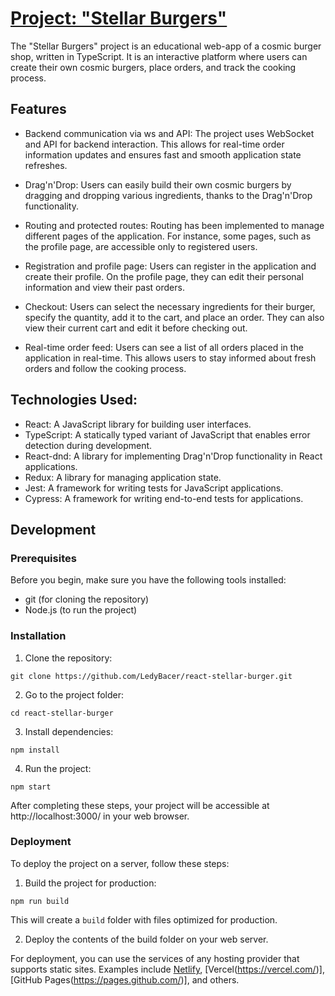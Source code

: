 # [Project: "Stellar Burgers"](https://burgers.bacer.ru/)

The "Stellar Burgers" project is an educational web-app of a cosmic burger shop, written in TypeScript. It is an interactive platform where users can create their own cosmic burgers, place orders, and track the cooking process.

## Features

- Backend communication via ws and API: The project uses WebSocket and API for backend interaction. This allows for real-time order information updates and ensures fast and smooth application state refreshes.

- Drag'n'Drop: Users can easily build their own cosmic burgers by dragging and dropping various ingredients, thanks to the Drag'n'Drop functionality.

- Routing and protected routes: Routing has been implemented to manage different pages of the application. For instance, some pages, such as the profile page, are accessible only to registered users.

- Registration and profile page: Users can register in the application and create their profile. On the profile page, they can edit their personal information and view their past orders.

- Checkout: Users can select the necessary ingredients for their burger, specify the quantity, add it to the cart, and place an order. They can also view their current cart and edit it before checking out.

- Real-time order feed: Users can see a list of all orders placed in the application in real-time. This allows users to stay informed about fresh orders and follow the cooking process.

## Technologies Used:

- React: A JavaScript library for building user interfaces.
- TypeScript: A statically typed variant of JavaScript that enables error detection during development.
- React-dnd: A library for implementing Drag'n'Drop functionality in React applications.
- Redux: A library for managing application state.
- Jest: A framework for writing tests for JavaScript applications.
- Cypress: A framework for writing end-to-end tests for applications.

## Development

### Prerequisites

Before you begin, make sure you have the following tools installed:

- git (for cloning the repository)
- Node.js (to run the project)

### Installation

1. Clone the repository:
```
git clone https://github.com/LedyBacer/react-stellar-burger.git
```
2. Go to the project folder:
```
cd react-stellar-burger
```
3. Install dependencies:
```
npm install
```
4. Run the project:
```
npm start
```

After completing these steps, your project will be accessible at http://localhost:3000/ in your web browser.

### Deployment

To deploy the project on a server, follow these steps:

1. Build the project for production:
```
npm run build
```

This will create a `build` folder with files optimized for production.

2. Deploy the contents of the build folder on your web server.

For deployment, you can use the services of any hosting provider that supports static sites. Examples include [Netlify](https://www.netlify.com/), [Vercel(https://vercel.com/)], [GitHub Pages(https://pages.github.com/)], and others.
